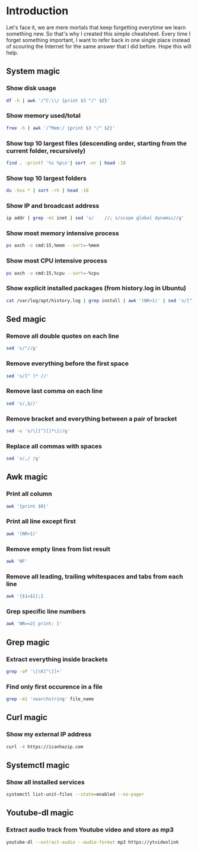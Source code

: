 # Introduction
Let's face it, we are mere mortals that keep forgetting everytime we learn something new. So that's why I created this simple cheatsheet. Every time I forget something important, I want to refer back in one single place instead of scouring the Internet for the same answer that I did before. Hope this will help.

## System magic
### Show disk usage
```sh
df -h | awk '/^C:\\/ {print $3 "/" $2}'
```

### Show memory used/total
```sh
free -h | awk '/^Mem:/ {print $3 "/" $2}'
```

### Show top 10 largest files (descending order, starting from the current folder, recursively)
```sh
find . -printf '%s %p\n'| sort -nr | head -10
```

### Show top 10 largest folders
```sh
du -hsx * | sort -rh | head -10
```

### Show IP and broadcast address
```sh
ip addr | grep -m1 inet | sed 's/    //; s/scope global dynamic//g'
```

### Show most memory intensive process
```sh
ps axch -o cmd:15,%mem --sort=-%mem
```

### Show most CPU intensive process
```sh
ps axch -o cmd:15,%cpu --sort=-%cpu
```

### Show explicit installed packages (from history.log in Ubuntu)
```sh
cat /var/log/apt/history.log | grep install | awk '(NR>1)' | sed 's/[^ ]*//' | sed 's/apt install//g' | sed 's/  //'
```

## Sed magic
### Remove all double quotes on each line
```sh
sed 's/"//g'
```

### Remove everything before the first space
```sh
sed 's/[^ ]* //'
```

### Remove last comma on each line
```sh
sed 's/,$//'
```

### Remove bracket and everything between a pair of bracket
```sh
sed -e 's/\[[^][]*\]//g'
```

### Replace all commas with spaces
```sh
sed 's/,/ /g'
```

## Awk magic
### Print all column
```sh
awk '{print $0}'
```

### Print all line except first
```sh
awk '(NR>1)'
```

### Remove empty lines from list result
```sh
awk 'NF'
```

### Remove all leading, trailing whitespaces and tabs from each line
```sh
awk '{$1=$1};1
```

### Grep specific line numbers
```sh
awk 'NR==2{ print; }'
```

## Grep magic
### Extract everything inside brackets
```sh
grep -oP '\[\K[^\]]+'
```

### Find only first occurence in a file
```sh
grep -m1 'searchstring' file_name
```

## Curl magic
### Show my external IP address
```sh
curl -4 https://icanhazip.com
```

## Systemctl magic
### Show all installed services
```sh
systemctl list-unit-files --state=enabled --no-pager
```

## Youtube-dl magic
### Extract audio track from Youtube video and store as mp3
```sh
youtube-dl --extract-audio --audio-format mp3 https://ytvideolink
```
